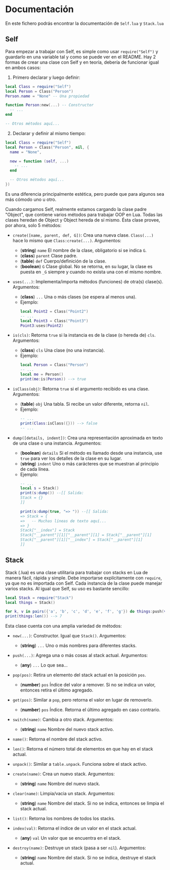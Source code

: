 # Documentación

En este fichero podrás encontrar la documentación de `Self.lua` y `Stack.lua`

## Self

Para empezar a trabajar con Self, es simple como usar `require("Self")` y guardarlo en una variable tal y como se puede ver en el README. Hay 2 formas de crear una clase con Self y en teoría, debería de funcionar igual en ambos casos:

1. Primero declarar y luego definir:
```lua
local Class = require("Self")
local Person = Class("Person")
Person.name = "None" -- Una propiedad

function Person:new(...) -- Constructor
  -- ...
end

-- Otros métodos aquí...
```

2. Declarar y definir al mismo tiempo:
```lua
local Class = require("Self")
local Person = Class("Person", nil, {
  name = "None",

  new = function (self, ...)
    -- ...
  end

  -- Otros métodos aquí...
})
```

Es una diferencia principalmente estética, pero puede que para algunos sea más cómodo uno u otro.

Cuando cargamos Self, realmente estamos cargando la clase padre "Object", que contiene varios métodos para trabajar OOP en Lua. Todas las clases heredan de Object y Object hereda de sí mismo. Ésta clase provee, por ahora, solo 5 métodos:

  * `create([name, parent, def, G])`: Crea una nueva clase. `Class(...)` hace lo mismo que `Class:create(...)`. Argumentos:
    - (__string__)  `name`   El nombre de la clase, obligatorio si se indica `G`.
    - (__class__)   `parent` Clase padre.
    - (__table__)   `def`    Cuerpo/definición de la clase.
    - (__boolean__) `G`      Clase global. No se retorna, en su lugar, la clase es puesta en `_G` siempre y cuando no exista una con el mismo nombre.

  * `uses(...)`: Implementa/importa métodos (funciones) de otra(s) clase(s). Argumentos:
    - (__class__) `...` Una o más clases (se espera al menos una).
    - Ejemplo:
      ```lua
      local Point2 = Class("Point2")
      -- ...
      local Point3 = Class("Point3")
      Point3:uses(Point2)
      ```

  * `is(cls)`: Retorna `true` si la instancia es de la clase (o hereda de) `cls`. Argumentos:
    - (__class__) `cls` Una clase (no una instancia).
    - Ejemplo:
      ```lua
      local Person = Class("Person")
      -- ...
      local me = Person()
      print(me:is(Person)) --> true
      ```

  * `isClass(obj)`: Retorna `true` si el argumento recibido es una clase. Argumentos:
    - (__table__) `obj` Una tabla. Si recibe un valor diferente, retorna `nil`.
    - Ejemplo:
      ```lua
      -- ...
      print(Class:isClass({})) --> false
      -- ...
      ```

  * `dump([details, indent])`: Crea una representación aproximada en texto de una clase o una instancia. Argumentos:
    - (__boolean__) `details` Si el método es llamado desde una instancia, use `true` para ver los detalles de la clase en su lugar.
    - (__string__)  `indent` Uno o más carácteres que se muestran al principio de cada línea.
    - Ejemplo:
      ```lua
      -- ...
      local s = Stack()
      print(s:dump()) --[[ Salida:
      Stack = {}
      ]]

      print(s:dump(true, "=> ")) --[[ Salida:
      => Stack = {
      =>   -- Muchas líneas de texto aquí...
      => }
      Stack["__index"] = Stack
      Stack["__parent"][1]["__parent"][1] = Stack["__parent"][1]
      Stack["__parent"][1]["__index"] = Stack["__parent"][1]
      ]]
      ```

## Stack

Stack (.lua) es una clase utilitaria para trabajar con stacks en Lua de manera fácil, rápida y simple. Debe importarse explícitamente con `require`, ya que no es importada con Self. Cada instancia de la clase puede manejar varios stacks. Al igual que Self, su uso es bastante sencillo:

```lua
local Stack = require("Stack")
local things = Stack()

for k, v in pairs({'a', 'b', 'c', 'd', 'e', 'f', 'g'}) do things:push(v) end
print(things:len()) --> 7
```

Esta clase cuenta con una amplia variedad de métodos:

  * `new(...)`: Constructor. Igual que `Stack()`. Argumentos:
    - (__string__) `...` Uno o más nombres para diferentes stacks.

  * `push(...)`: Agrega una o más cosas al stack actual. Argumentos:
    - (__any__) `...` Lo que sea...

  * `pop(pos)`: Retira un elemento del stack actual en la posición `pos`.
    - (__number__) `pos` Índice del valor a remover. Si no se indica un valor, entonces retira el último agregado.

  * `get(pos)`: Similar a `pop`, pero retorna el valor en lugar de removerlo.
    - (__number__) `pos` Índice. Retorna el último agregado en caso contrario.

  * `switch(name)`: Cambia a otro stack. Argumentos:
    - (__string__) `name` Nombre del nuevo stack activo.

  * `name()`: Retorna el nombre del stack activo.

  * `len()`: Retorna el número total de elementos en que hay en el stack actual.

  * `unpack()`: Similar a `table.unpack`. Funciona sobre el stack activo.

  * `create(name)`: Crea un nuevo stack. Argumentos:
    - (__string__) `name` Nombre del nuevo stack.

  * `clear(name)`: Limpia/vacia un stack. Argumentos:
    - (__string__) `name` Nombre del stack. Si no se indica, entonces se limpia el stack actual.

  * `list()`: Retorna los nombres de todos los stacks.

  * `index(val)`: Retorna el índice de un valor en el stack actual.
    - (__any__) `val` Un valor que se encuentra en el stack.

  * `destroy(name)`: Destruye un stack (pasa a ser `nil`). Argumentos:
    - (__string__) `name` Nombre del stack. Si no se indica, destruye el stack actual.
